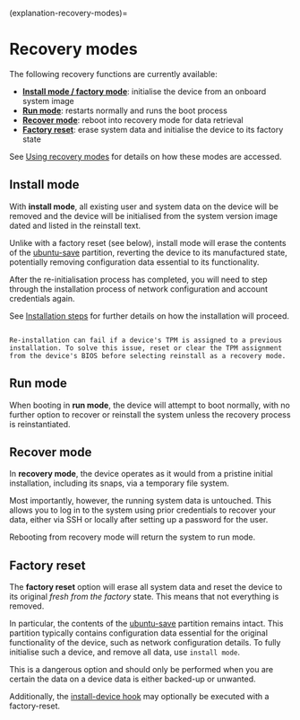 (explanation-recovery-modes)=
# Recovery modes

The following recovery functions are currently available:

* **[Install mode / factory mode](#install-mode)**: initialise the device from an onboard system image
* **[Run mode](#run-mode)**: restarts normally and runs the boot process
* **[Recover mode](#recover-mode)**: reboot into recovery mode for data retrieval
* **[Factory reset](#factory-reset)**: erase system data and initialise the device to its factory state

See [Using recovery modes](/how-to-guides/manage-ubuntu-core/use-a-recovery-mode) for details on how these modes are accessed.

## Install mode

With **install mode**, all existing user and system data on the device will be removed and the device will be initialised from the system version image dated and listed in the reinstall text.

Unlike with a factory reset (see below), install mode will erase the contents of the [ubuntu-save](/explanation/core-elements/storage-layout) partition, reverting the device to its manufactured state, potentially removing configuration data essential to its functionality.

After the re-initialisation process has completed, you will need to step through the installation process of network configuration and account credentials again.

See [Installation steps](/tutorials/try-pre-built-images/install-on-a-device/use-raspberry-pi-imager) for further details on how the installation will proceed.

```{warning}

Re-installation can fail if a device's TPM is assigned to a previous installation. To solve this issue, reset or clear the TPM assignment from the device's BIOS before selecting reinstall as a recovery mode.
```

## Run mode

When booting in **run mode**, the device will attempt to boot normally, with no further option to recover or reinstall the system unless the recovery process is reinstantiated.

## Recover mode

In **recovery mode**, the device operates as it would from a pristine initial installation, including its snaps, via a temporary file system.

Most importantly, however, the running system data is untouched. This allows you to log in to the system using prior credentials to recover your data, either via SSH or locally after setting up a password for the user.

Rebooting from recovery mode will return the system to run mode.

## Factory reset

The **factory reset** option will erase all system data and reset the device to its original _fresh from the factory_ state. This means that not everything is removed. 

In particular, the contents of the [ubuntu-save](/explanation/core-elements/storage-layout) partition remains intact. This partition typically contains configuration data essential for the original functionality of the device, such as network configuration details. To fully initialise such a device, and remove all data, use `install mode`.

This is a dangerous option and should only be performed when you are certain the data on a device data is either backed-up or unwanted.

Additionally, the [install-device hook](/explanation/how-installation-works.md#the-install-device-hook) may optionally be executed with a factory-reset.

